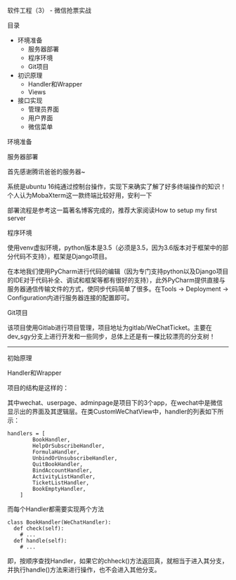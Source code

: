 软件工程（3） - 微信抢票实战

目录

- 环境准备
  - 服务器部署
  - 程序环境
  - Git项目
- 初识原理
  - Handler和Wrapper
  - Views
- 接口实现
  - 管理员界面
  - 用户界面
  - 微信菜单



环境准备

服务器部署

首先感谢腾讯爸爸的服务器~

系统是ubuntu 16纯通过控制台操作，实现下来确实了解了好多终端操作的知识！个人认为MobaXterm这一款终端比较好用，安利一下



部署流程是参考这一篇著名博客完成的，推荐大家阅读How to setup my first server

程序环境

使用venv虚拟环境，python版本是3.5（必须是3.5，因为3.6版本对于框架中的部分代码不支持），框架是Django项目。

在本地我们使用PyCharm进行代码的编辑（因为专门支持python以及Django项目的IDE对于代码补全、调试和框架等都有很好的支持），此外PyCharm提供直接与服务器通信传输文件的方式，使同步代码简单了很多。在Tools -> Deployment -> Configuration内进行服务器连接的配置即可。

Git项目

该项目使用Gitlab进行项目管理，项目地址为gitlab/WeChatTicket。主要在dev_sgy分支上进行开发和一些同步，总体上还是有一棵比较漂亮的分支树！



---

初始原理

Handler和Wrapper

项目的结构是这样的：



其中wechat、userpage、adminpage是项目下的3个app，在wechat中是微信显示出的界面及其逻辑层。在类CustomWeChatView中，handler的列表如下所示：

    handlers = [
            BookHandler,
            HelpOrSubscribeHandler,
            FormulaHandler,
            UnbindOrUnsubscribeHandler,
            QuitBookHandler,
            BindAccountHandler,
            ActivityListHandler,
            TicketListHandler,
            BookEmptyHandler,
        ]

而每个Handler都需要实现两个方法

    class BookHandler(WeChatHandler):
      def check(self):
        # ...
      def handle(self):
        # ...

即，按顺序查找Handler，如果它的chheck()方法返回真，就相当于进入其分支，并执行handle()方法来进行操作，也不会进入其他分支。
